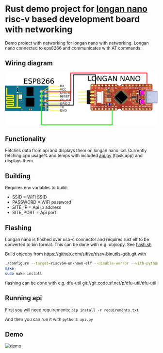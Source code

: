 # Rust demo project for [longan nano](https://www.seeedstudio.com/Sipeed-Longan-Nano-RISC-V-GD32VF103CBT6-Development-Board-p-4205.html) risc-v based development board with networking

Demo project with networking for longan nano with networking. Longan nano connected to eps8266 and communicates with AT commands.

## Wiring diagram

![wiring diagram](./doc/wiring.png)

## Functionality

Fetches data from api and displays them on longan nano lcd. Currently fetching cpu usage% and temps with included [api.py](api.py) (flask app) and displays them.

## Building

Requires env variables to build:

- SSID = WiFi SSID
- PASSWORD = WiFi password
- SITE_IP = Api ip address
- SITE_PORT = Api port

## Flashing

Longan nano is flashed over usb-c connector and requires rust elf to be converted to bin format. This can be done with e.g. objcopy. See [flash.sh](flash.sh)

Build objcopy from https://github.com/sifive/riscv-binutils-gdb.git with

```bash
./configure --target=riscv64-unknown-elf --disable-werror --with-python=no --disable-gdb --disable-sim --disable-libdecnumber --disable-libreadline --with-expat=yes --with-mpc=no --with-mpfr=no --with-gmp=no
make
sudo make install
```

flashing can be done with e.g. dfu-util git://git.code.sf.net/p/dfu-util/dfu-util

## Running api

First you will need requirements: `pip install -r requirements.txt`

And then you can run it with `python3 api.py`

## Demo

![demo](doc/demo.gif)
